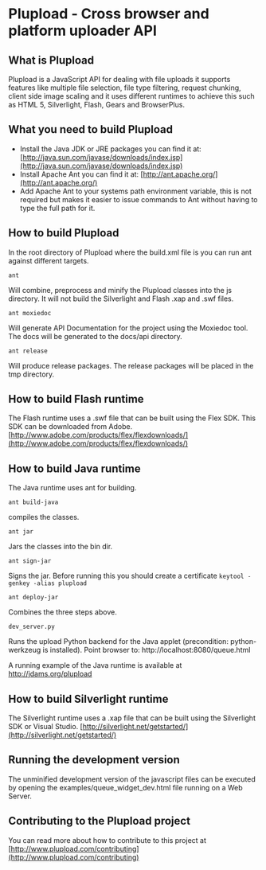 Plupload - Cross browser and platform uploader API
===================================================

What is Plupload
-----------------
Plupload is a JavaScript API for dealing with file uploads it supports features like multiple file selection, file type filtering,
request chunking, client side image scaling and it uses different runtimes to achieve this such as HTML 5, Silverlight, Flash, Gears and BrowserPlus.

What you need to build Plupload
-------------------------------
* Install the Java JDK or JRE packages you can find it at: [http://java.sun.com/javase/downloads/index.jsp](http://java.sun.com/javase/downloads/index.jsp)
* Install Apache Ant you can find it at: [http://ant.apache.org/](http://ant.apache.org/)
* Add Apache Ant to your systems path environment variable, this is not required but makes it easier to issue commands to Ant without having to type the full path for it.

How to build Plupload
----------------------

In the root directory of Plupload where the build.xml file is you can run ant against different targets.

`ant`

Will combine, preprocess and minify the Plupload classes into the js directory. It will not build the Silverlight and Flash .xap and .swf files.

`ant moxiedoc`

Will generate API Documentation for the project using the Moxiedoc tool. The docs will be generated to the docs/api directory.

`ant release`

Will produce release packages. The release packages will be placed in the tmp directory.

How to build Flash runtime
---------------------------
The Flash runtime uses a .swf file that can be built using the Flex SDK. This SDK can be downloaded from Adobe. [http://www.adobe.com/products/flex/flexdownloads/](http://www.adobe.com/products/flex/flexdownloads/)

How to build Java runtime
---------------------------
The Java runtime uses ant for building.

`ant build-java`

compiles the classes.

`ant jar`

Jars the classes into the bin dir.

`ant sign-jar`

Signs the jar. Before running this you should create a certificate `keytool -genkey -alias plupload`

`ant deploy-jar`

Combines the three steps above.

`dev_server.py`

Runs the upload Python backend for the Java applet (precondition: python-werkzeug is installed). Point browser to: http://localhost:8080/queue.html

A running example of the Java runtime is available at http://jdams.org/plupload

How to build Silverlight runtime
---------------------------------
The Silverlight runtime uses a .xap file that can be built using the Silverlight SDK or Visual Studio. [http://silverlight.net/getstarted/](http://silverlight.net/getstarted/)

Running the development version
--------------------------------
The unminified development version of the javascript files can be executed by opening the examples/queue_widget_dev.html file running on a Web Server.

Contributing to the Plupload project
-------------------------------------
You can read more about how to contribute to this project at [http://www.plupload.com/contributing](http://www.plupload.com/contributing)
